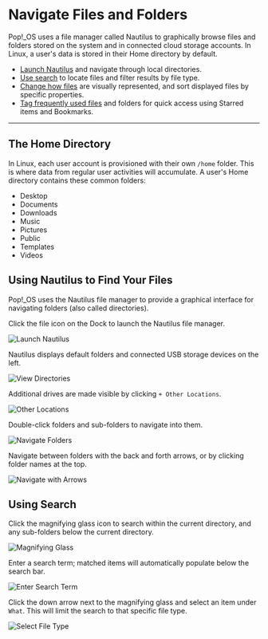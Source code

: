 <!--Sources:
Sunrise Master Training guide (Google Doc)
-->

# Navigate Files and Folders

Pop!\_OS uses a file manager called Nautilus to graphically browse files and folders stored on the system and in connected cloud storage accounts. In Linux, a user's data is stored in their Home directory by default.

- [Launch Nautilus](/navigate-pop/navigate-files-folders.md#using-nautilus-to-find-your-files) and navigate through local directories.
- [Use search](/navigate-pop/navigate-files-folders.md#using-search) to locate files and filter results by file type.
- [Change how files](/navigate-pop/viewing-sorting-options.md) are visually represented, and sort displayed files by specific properties.
- [Tag frequently used files](/navigate-pop/bookmarks-starred-items.md) and folders for quick access using Starred items and Bookmarks.

---

## The Home Directory

In Linux, each user account is provisioned with their own `/home` folder. This is where data from regular user activities will accumulate. A user's Home directory contains these common folders:

- Desktop
- Documents
- Downloads
- Music
- Pictures
- Public
- Templates
- Videos

## Using Nautilus to Find Your Files

Pop!\_OS uses the Nautilus file manager to provide a graphical interface for navigating folders (also called directories).

Click the file icon on the Dock to launch the Nautilus file manager.

![Launch Nautilus](/images/navigate-files-folders/launch-nautilus.png)

Nautilus displays default folders and connected USB storage devices on the left.

![View Directories](/images/navigate-files-folders/view-directories.png)

Additional drives are made visible by clicking `+ Other Locations`.

![Other Locations](/images/navigate-files-folders/other-locations.png)

Double-click folders and sub-folders to navigate into them.

![Navigate Folders](/images/navigate-files-folders/navigate-folders.png)

Navigate between folders with the back and forth arrows, or by clicking folder names at the top.

![Navigate with Arrows](/images/navigate-files-folders/navigate-with-arrows.png)

## Using Search

Click the magnifying glass icon to search within the current directory, and any sub-folders below the current directory.

![Magnifying Glass](/images/navigate-files-folders/magnifying-glass.png)

Enter a search term; matched items will automatically populate below the search bar.

![Enter Search Term](/images/navigate-files-folders/enter-search-term.png)

Click the down arrow next to the magnifying glass and select an item under `What`. This will limit the search to that specific file type.

![Select File Type](/images/navigate-files-folders/select-file-type.png)
